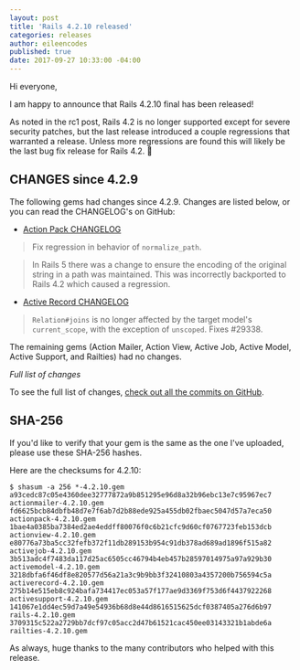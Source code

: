 ```yaml
---
layout: post
title: 'Rails 4.2.10 released'
categories: releases
author: eileencodes
published: true
date: 2017-09-27 10:33:00 -04:00
---
```


Hi everyone,

I am happy to announce that Rails 4.2.10 final has been released!

As noted in the rc1 post, Rails 4.2 is no longer supported except for severe security patches, but the last release introduced a couple regressions that warranted a release. Unless more regressions are found this will likely be the last bug fix release for Rails 4.2. :champagne:

## CHANGES since 4.2.9

The following gems had changes since 4.2.9. Changes are listed below, or you can read the CHANGELOG's on GitHub:

* [Action Pack CHANGELOG](https://github.com/rails/rails/blob/v4.2.10/actionpack/CHANGELOG.md)

> Fix regression in behavior of `normalize_path`.

> In Rails 5 there was a change to ensure the encoding of the original string
in a path was maintained. This was incorrectly backported to Rails 4.2 which
caused a regression.

* [Active Record CHANGELOG](https://github.com/rails/rails/blob/v4.2.10/activerecord/CHANGELOG.md)

> `Relation#joins` is no longer affected by the target model's
`current_scope`, with the exception of `unscoped`. Fixes #29338.

The remaining gems (Action Mailer, Action View, Active Job, Active Model, Active Support, and Railties) had no changes.

*Full list of changes*

To see the full list of changes, [check out all the commits on
GitHub](https://github.com/rails/rails/compare/v4.2.9...v4.2.10).

## SHA-256

If you'd like to verify that your gem is the same as the one I've uploaded,
please use these SHA-256 hashes.

Here are the checksums for 4.2.10:

```
$ shasum -a 256 *-4.2.10.gem
a93cedc87c05e4360dee32777872a9b851295e96d8a32b96ebc13e7c95967ec7  actionmailer-4.2.10.gem
fd6625bcb84dbfb48d7e7f6ab7d2b88ede925a455db02fbaec5047d57a7eca50  actionpack-4.2.10.gem
1bae4a0385ba7384ed2ae4eddff80076f0c6b21cfc9d60cf0767723feb153dcb  actionview-4.2.10.gem
e80776a73ba5cc32fefb372f11db289153b954c91db378ad689ad1896f515a82  activejob-4.2.10.gem
3b513adc4f7483da117d25ac6505cc46794b4eb457b28597014975a97a929b30  activemodel-4.2.10.gem
3218dbfa6f46df8e820577d56a21a3c9b9bb3f32410803a4357200b756594c5a  activerecord-4.2.10.gem
275b14e515eb8c924bafa734417ec053a57f177ae9d3369f753d6f4437922268  activesupport-4.2.10.gem
141067e1dd4ec59d7a49e54936b68d8e44d8616515625dcf0387405a276d6b97  rails-4.2.10.gem
3709315c522a2729bb7dcf97c05acc2d47b61521cac450ee03143321b1abde6a  railties-4.2.10.gem
```

As always, huge thanks to the many contributors who helped with this release.
